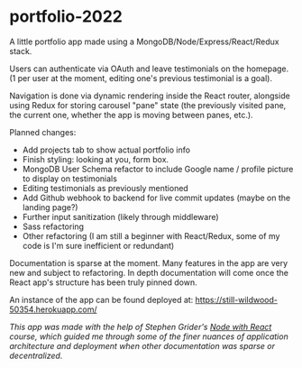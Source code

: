 # portfolio-2022
A little portfolio app made using a MongoDB/Node/Express/React/Redux stack.

Users can authenticate via OAuth and leave testimonials on the homepage. 
(1 per user at the moment, editing one's previous testimonial is a goal).

Navigation is done via dynamic rendering inside the React router, 
alongside using Redux for storing carousel "pane" state (the previously visited pane, 
the current one, whether the app is moving between panes, etc.).

Planned changes: 
  - Add projects tab to show actual portfolio info
  - Finish styling: looking at you, form box.
  - MongoDB User Schema refactor to include Google name / profile picture to display on testimonials
  - Editing testimonials as previously mentioned
  - Add Github webhook to backend for live commit updates (maybe on the landing page?)
  - Further input sanitization (likely through middleware)
  - Sass refactoring
  - Other refactoring (I am still a beginner with React/Redux, some of my code is I'm sure inefficient or redundant)
 
 Documentation is sparse at the moment. Many features in the app are very new and subject to refactoring.
 In depth documentation will come once the React app's structure has been truly pinned down.
  
 An instance of the app can be found deployed at: https://still-wildwood-50354.herokuapp.com/

_This app was made with the help of Stephen Grider's [Node with React](https://www.udemy.com/course/node-with-react-fullstack-web-development/) course, which guided me through some of the finer nuances of application architecture and deployment when other documentation was sparse or decentralized._
